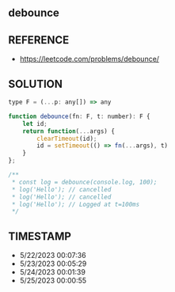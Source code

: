## debounce

## REFERENCE

- https://leetcode.com/problems/debounce/

## SOLUTION

``` javascript
type F = (...p: any[]) => any

function debounce(fn: F, t: number): F {
    let id;
    return function(...args) {
        clearTimeout(id);
        id = setTimeout(() => fn(...args), t)
    }
};

/**
 * const log = debounce(console.log, 100);
 * log('Hello'); // cancelled
 * log('Hello'); // cancelled
 * log('Hello'); // Logged at t=100ms
 */
```


## TIMESTAMP

- 5/22/2023 00:07:36
- 5/23/2023 00:05:29
- 5/24/2023 00:01:39
- 5/25/2023 00:00:55
